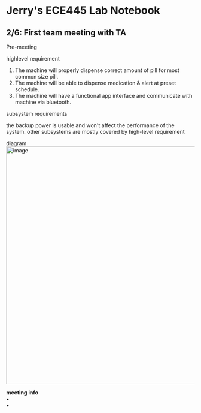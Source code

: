 # Jerry's ECE445 Lab Notebook

## 2/6: First team meeting with TA

Pre-meeting

highlevel requirement
 
1. The machine will properly dispense correct amount of pill for most common size pill.
2. The machine will be able to dispense medication & alert  at preset schedule.
3. The machine will have a functional app interface and communicate with machine via bluetooth.


subsystem requirements 

the backup power is usable and won't affect the performance of the system. 
other subsystems are mostly covered by high-level requirement

diagram
<img width="633" alt="image" src="https://github.com/JinpengLiu12/ECE445-SP2024/assets/112613590/300697d6-c4d8-4f7c-bfd4-11320a328f5a">

  **meeting info <br>**
  •  <br>
  •  <br>
